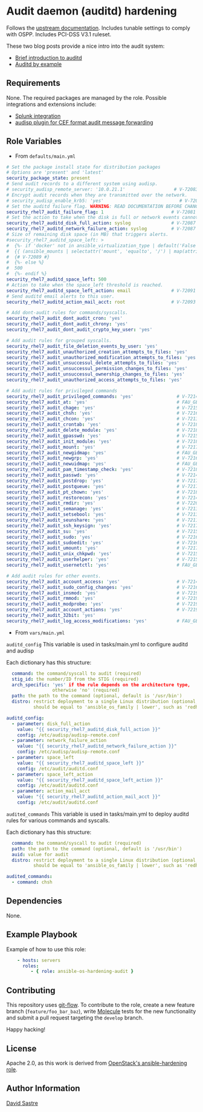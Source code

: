 # Audit daemon (auditd) hardening

Follows the [upstream documentation](https://access.redhat.com/documentation/en-US/Red_Hat_Enterprise_Linux/7/html/Security_Guide/chap-system_auditing.html).
Includes tunable settings to comply with OSPP.
Includes PCI-DSS V3.1 ruleset.

These two blog posts provide a nice intro into the audit system:

- [Brief introduction to auditd](https://secopsmonkey.com/a-brief-introduction-to-auditd.html)
- [Auditd by example](https://secopsmonkey.com/auditd-by-example-tracking-file-changes.html)

## Requirements

None. The required packages are managed by the role.
Possible integrations and extensions include:

- [Splunk integration](https://github.com/doksu/splunk_auditd)
- [audisp plugin for CEF format audit message forwarding](https://github.com/gdestuynder/audisp-cef)

## Role Variables

- From `defaults/main.yml`

```yml
# Set the package install state for distribution packages
# Options are 'present' and 'latest'
security_package_state: present
# Send audit records to a different system using audisp.
# security_audisp_remote_server: '10.0.21.1'                  # V-72083
# Encrypt audit records when they are transmitted over the network.
# security_audisp_enable_krb5: 'yes'                            # V-72085
# Set the auditd failure flag. WARNING: READ DOCUMENTATION BEFORE CHANGING!
security_rhel7_audit_failure_flag: 1                         # V-72081
# Set the action to take when the disk is full or network events cannot be sent.
security_rhel7_auditd_disk_full_action: syslog               # V-72087
security_rhel7_auditd_network_failure_action: syslog         # V-72087
# Size of remaining disk space (in MB) that triggers alerts.
#security_rhel7_auditd_space_left: >
#  {%- if 'docker' not in ansible_virtualization_type | default('False') | bool %}
#  {{ (ansible_mounts | selectattr('mount', 'equalto', '/') | map(attribute='size_total') | first * 0.25 / 1024 / 1024) | int }}
#  {# V-72089 #}
#  {%- else %}
#  500
#  {%- endif %}
security_rhel7_auditd_space_left: 500
# Action to take when the space_left threshold is reached.
security_rhel7_auditd_space_left_action: email               # V-72091
# Send auditd email alerts to this user.
security_rhel7_auditd_action_mail_acct: root                 # V-72093

# Add dont-audit rules for commands/syscalls.
security_rhel7_audit_dont_audit_cron: 'yes'
security_rhel7_audit_dont_audit_chrony: 'yes'
security_rhel7_audit_dont_audit_crypto_key_user: 'yes'

# Add audit rules for grouped syscalls.
security_rhel7_audit_file_deletion_events_by_user: 'yes'
security_rhel7_audit_unauthorized_creation_attempts_to_files: 'yes'
security_rhel7_audit_unauthorized_modification_attempts_to_files: 'yes'
security_rhel7_audit_unsuccessul_delete_attempts_to_files: 'yes'
security_rhel7_audit_unsuccessul_permission_changes_to_files: 'yes'
security_rhel7_audit_unsuccessul_ownership_changes_to_files: 'yes'
security_rhel7_audit_unauthorized_access_attempts_to_files: 'yes'

# Add audit rules for privileged commands
security_rhel7_audit_privileged_commands: 'yes'                # V-72149
security_rhel7_audit_at: 'yes'                                 # FAU_GEN.1.1.c
security_rhel7_audit_chage: 'yes'                              # V-72155
security_rhel7_audit_chsh: 'yes'                               # V-72167
security_rhel7_audit_chcon: 'yes'                              # V-72139
security_rhel7_audit_crontab: 'yes'                            # V-72183
security_rhel7_audit_delete_module: 'yes'                      # V-72189
security_rhel7_audit_gpasswd: 'yes'                            # V-72153
security_rhel7_audit_init_module: 'yes'                        # V-72187
security_rhel7_audit_mount: 'yes'                              # V-72171
security_rhel7_audit_newgidmap: 'yes'                          # FAU_GEN.1.1.c
security_rhel7_audit_newgrp: 'yes'                             # V-72165
security_rhel7_audit_newuidmap: 'yes'                          # FAU_GEN.1.1.c
security_rhel7_audit_pam_timestamp_check: 'yes'                # V-72185
security_rhel7_audit_passwd: 'yes'                             # V-72149
security_rhel7_audit_postdrop: 'yes'                           # V-72175
security_rhel7_audit_postqueue: 'yes'                          # V-72177
security_rhel7_audit_pt_chown: 'yes'                           # V-72181
security_rhel7_audit_restorecon: 'yes'                         # V-72141
security_rhel7_audit_rmdir: 'yes'                              # V-72203
security_rhel7_audit_semanage: 'yes'                           # V-72135
security_rhel7_audit_setsebool: 'yes'                          # V-72137
security_rhel7_audit_seunshare: 'yes'                          # V-72111
security_rhel7_audit_ssh_keysign: 'yes'                        # V-72179
security_rhel7_audit_su: 'yes'                                 # V-72159
security_rhel7_audit_sudo: 'yes'                               # V-72161
security_rhel7_audit_sudoedit: 'yes'                           # V-72169
security_rhel7_audit_umount: 'yes'                             # V-72173
security_rhel7_audit_unix_chkpwd: 'yes'                        # V-72151
security_rhel7_audit_userhelper: 'yes'                         # V-72157
security_rhel7_audit_usernetctl: 'yes'                         # FAU_GEN.1.1.c

# Add audit rules for other events.
security_rhel7_audit_account_access: 'yes'                     # V-72143
security_rhel7_audit_sudo_config_changes: 'yes'                # V-72163
security_rhel7_audit_insmod: 'yes'                             # V-72191
security_rhel7_audit_rmmod: 'yes'                              # V-72193
security_rhel7_audit_modprobe: 'yes'                           # V-72195
security_rhel7_audit_account_actions: 'yes'                    # V-72197
security_rhel7_audit_32bit: 'yes'
security_rhel7_audit_log_access_modifications: 'yes'           # FAU_GEN.1.1.c
```

- From `vars/main.yml`

`auditd_config`
This variable is used in tasks/main.yml to configure auditd and audisp

Each dictionary has this structure:

```yml
  command: the command/syscall to audit (required)
  stig_id: the number/ID from the STIG (required)
  arch_specific: 'yes' if the rule depends on the architecture type,
                 otherwise 'no' (required)
  path: the path to the command (optional, default is '/usr/bin')
  distro: restrict deployment to a single Linux distribution (optional,
          should be equal to 'ansible_os_family | lower', such as 'redhat'
```

```yml
auditd_config:
  - parameter: disk_full_action
    value: "{{ security_rhel7_auditd_disk_full_action }}"
    config: /etc/audisp/audisp-remote.conf
  - parameter: network_failure_action
    value: "{{ security_rhel7_auditd_network_failure_action }}"
    config: /etc/audisp/audisp-remote.conf
  - parameter: space_left
    value: "{{ security_rhel7_auditd_space_left }}"
    config: /etc/audit/auditd.conf
  - parameter: space_left_action
    value: "{{ security_rhel7_auditd_space_left_action }}"
    config: /etc/audit/auditd.conf
  - parameter: action_mail_acct
    value: "{{ security_rhel7_auditd_action_mail_acct }}"
    config: /etc/audit/auditd.conf
```

`audited_commands`
This variable is used in tasks/main.yml to deploy auditd rules
for various commands and syscalls.

Each dictionary has this structure:

```yml
  command: the command/syscall to audit (required)
  path: the path to the command (optional, default is '/usr/bin')
  auid: value for audit
  distro: restrict deployment to a single Linux distribution (optional,
          should be equal to 'ansible_os_family | lower', such as 'redhat'
```

```yml
audited_commands:
  - command: chsh
```

## Dependencies

None.

## Example Playbook

Example of how to use this role:

```yml
    - hosts: servers
      roles:
         - { role: ansible-os-hardening-audit }
```

## Contributing

This repository uses
[git-flow](http://nvie.com/posts/a-successful-git-branching-model/).
To contribute to the role, create a new feature branch (`feature/foo_bar_baz`),
write [Molecule](http://molecule.readthedocs.io/en/master/index.html) tests for
the new functionality
and submit a pull request targeting the `develop` branch.

Happy hacking!

## License

Apache 2.0, as this work is derived from [OpenStack's ansible-hardening role](https://github.com/openstack/ansible-hardening).

## Author Information

[David Sastre](david.sastre@redhat.com)
